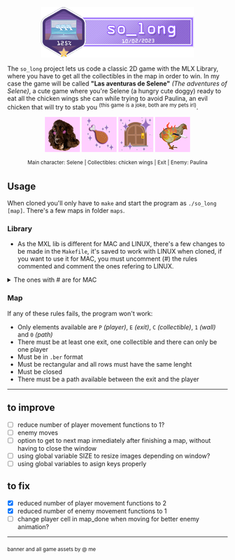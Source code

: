 <p align="center"><img src="https://github.com/glutack/glutack/blob/master/42img/so_long/so_long_banner.png?raw=true" alt="so_long 42 banner 125% 10/02/2023"/></p>

The `so_long` project lets us code a classic 2D game with the MLX Library, where you have to get all the collectibles in the map in order to win.
In my case the game will be called **"Las aventuras de Selene"** *(The adventures of Selene)*, a cute game where you're Selene (a hungry cute doggy) ready to eat all the chicken wings she can while trying to avoid Paulina, an evil chicken that will try to stab you <sup>(this game is a joke, both are my pets irl)</sup>.

<p align="center" size=""><img src="https://github.com/glutack/glutack/blob/master/42img/so_long/selenegif.gif?raw=true" alt="game main character"/>	<img src="https://github.com/glutack/glutack/blob/master/42img/so_long/objectgif.gif?raw=true" alt="game collectibles"/>	<img src="https://github.com/glutack/glutack/blob/master/42img/so_long/exitgif.gif?raw=true" alt="game exit"/>	<img src="https://github.com/glutack/glutack/blob/master/42img/so_long/paulinogifnoback.gif?raw=true" alt="game enemy"/></p>

<p align="center"><sup>Main character: Selene	|	Collectibles: chicken wings	|	Exit	|	Enemy: Paulina</sup></p>

## Usage
When cloned you'll only have to `make` and start the program as `./so_long [map]`. There's a few maps in folder `maps`.

### Library
- As the MXL lib is different for MAC and LINUX, there's a few changes to be made in the `Makefile`, it's saved to work with LINUX when cloned, if you want to use it for MAC, you must uncomment (#) the rules commented and comment the ones refering to LINUX. 
<details>
<summary>The ones with # are for MAC</summary>

```
LIBMLX		=	./minilibx-linux/libmlx_Linux.a	
#LIBMLX		=	./mlx/libmlx.a	
```
```
$(LIBMLX):
	@make -C minilibx-linux
#@make -C ./mlx	
```
```
%.o: %.c
	@gcc -g $(CFLAGS) -I/usr/include -Imlx_linux -O3 -c $< -o $@ 
#@gcc $(CFLAGS) -c $(SRC)
```
```
$(NAME): $(OBJ) $(LIBMLX) $(LIBFT)
	@gcc -g $(CFLAGS) $(OBJ) -Lminilibx-linux -lmlx_Linux -L/usr/lib -Imlx_linux -lXext -lX11 -lm -lz -Llibft -lft -o $(NAME)
#@gcc $(OBJ) -Llibft -lft -Lmlx -lmlx -framework OpenGL -framework AppKit -o $(NAME)
```
```
libclean:
	@make -C ./minilibx-linux clean
#@make -C ./mlx clean
```
</details>

### Map
If any of these rules fails, the program won't work:
- Only elements available are `P` *(player)*, `E` *(exit)*, `C` *(collectible)*, `1` *(wall)* and `0` *(path)*
- There must be at least one exit, one collectible and there can only be one player
- Must be in `.ber` format
- Must be rectangular and all rows must have the same lenght
- Must be closed
- There must be a path available between the exit and the player

---
## to improve
- [ ] reduce number of player movement functions to 1?
- [ ] enemy moves
- [ ] option to get to next map inmediately after finishing a map, without having to close the window
- [ ] using global variable SIZE to resize images depending on window?
- [ ] using global variables to asign keys properly

## to fix
- [x] reduced number of player movement functions to 2
- [x] reduced number of enemy movement functions to 1
- [ ] change player cell in map_done when moving for better enemy animation?
---
<sub>banner and all game assets by @ me</sub>
